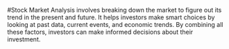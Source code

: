 #Stock Market Analysis involves breaking down the market to figure out its trend in the present and future. It helps investors make smart choices by looking at past data, current events, and economic trends. By combining all these factors, investors can make informed decisions about their investment.

